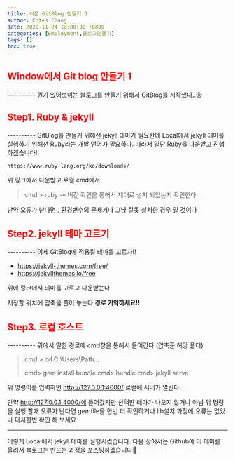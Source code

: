 ```yaml
---
title: 쉬운 GitBlog 만들기 1
author: Cotes Chung
date: 2020-11-24 18:00:00 +0800
categories: [Employment,블로그만들기]
tags: []
toc: true
---
```


<h2><span style="color:red">Window에서 Git blog 만들기 1</span></h2>
----------
뭔가 있어보이는 블로그를 만들기 위해서 GitBlog를 시작했다..😐


<h2><span style="color:red"> Step1.  Ruby & jekyll </span></h2>
----------
GitBlog를 만들기 위해선 jekyll 테마가 필요한데 
Local에서 jekyll 테마를 실행하기 위해선 Ruby라는 개발 언어가 필요하다.
따라서 일단 Ruby를 다운받고 진행하겠습니다!! 

    https://www.ruby-lang.org/ko/downloads/
   위 링크에서 다운받고 로컬 cmd에서 
  

> cmd > ruby -v 
> 버전 확인을 통해서 제대로 설치 되었는지 확인한다.

만약 오류가 난다면 , 환경변수의 문제거나 그냥 잘못 설치한 경우 일 것이다

<h2><span style="color:red">Step2. jekyll 테마 고르기 </span></h2>
----------
이제 GitBlog에 적용될 테마를 고르자!! 

 -  https://jekyll-themes.com/free/
 -  https://jekyllthemes.io/free
 
위에 링크에서 테마를 고르고 다운받는다

저장할 위치에 압축을 풀어 놓는다 **경로 기억하세요!!**

<h2><span style="color:red">Step3.  로컬 호스트</span></h2>
----------
위에서 말한 경로에 cmd창을 통해서 들어간다 (압축푼 해당 폴더)

> cmd > cd  C:\Users\Path...
> 
> cmd> gem install bundle
> cmd> bundle
> cmd> jekyll serve

위 명령어를 입력하면 http://127.0.0.1:4000/ 로컬에 서버가 열린다.

만약 http://127.0.0.1:4000/에 들어갔지만 선택한 테마가 나오지 않거나 아님 위 명령을 실행 할때 오류가 난다면
gemfile을 한번 더 확인하거나 lib설치 과정에 오류는 없었나 다시한번 확인 해 보세요

----------

이렇게 Local에서 jekyll 테마를 실행시켰습니다.
다음 장에서는 Github에 이 테마를 올려서 블로그는 만드는 과정을 포스팅하겠습니다🤝
